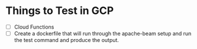 # Things to Test in GCP

- [ ] Cloud Functions
- [ ] Create a dockerfile that will run through the apache-beam setup and run
      the test command and produce the output.